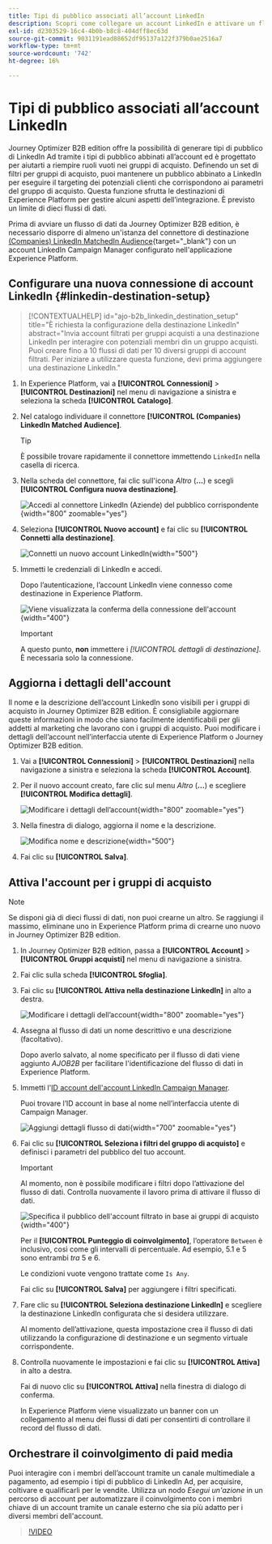 ```yaml
---
title: Tipi di pubblico associati all’account LinkedIn
description: Scopri come collegare un account LinkedIn e attivare un flusso di dati per i gruppi di acquisto.
exl-id: d2303529-16c4-4b0b-b8c8-404dff8ec63d
source-git-commit: 9031191ead88652df95137a122f379b0ae2516a7
workflow-type: tm+mt
source-wordcount: '742'
ht-degree: 16%

---
```


# Tipi di pubblico associati all’account LinkedIn

Journey Optimizer B2B edition offre la possibilità di generare tipi di pubblico di LinkedIn Ad tramite i tipi di pubblico abbinati all’account ed è progettato per aiutarti a riempire ruoli vuoti nei gruppi di acquisto. Definendo un set di filtri per gruppi di acquisto, puoi mantenere un pubblico abbinato a LinkedIn per eseguire il targeting dei potenziali clienti che corrispondono ai parametri del gruppo di acquisto. Questa funzione sfrutta le destinazioni di Experience Platform per gestire alcuni aspetti dell’integrazione. È previsto un limite di dieci flussi di dati.

Prima di avviare un flusso di dati da Journey Optimizer B2B edition, è necessario disporre di almeno un&#39;istanza del connettore di destinazione [(Companies) LinkedIn MatchedIn Audience](https://experienceleague.adobe.com/it/docs/experience-platform/destinations/catalog/social/linkedin#connect){target="_blank"} con un account LinkedIn Campaign Manager configurato nell&#39;applicazione Experience Platform.

## Configurare una nuova connessione di account LinkedIn {#linkedin-destination-setup}

>[!CONTEXTUALHELP]
>id="ajo-b2b_linkedin_destination_setup"
>title="È richiesta la configurazione della destinazione LinkedIn"
>abstract="Invia account filtrati per gruppi acquisti a una destinazione LinkedIn per interagire con potenziali membri din un gruppo acquisti. Puoi creare fino a 10 flussi di dati per 10 diversi gruppi di account filtrati. Per iniziare a utilizzare questa funzione, devi prima aggiungere una destinazione LinkedIn."

1. In Experience Platform, vai a **[!UICONTROL Connessioni]** > **[!UICONTROL Destinazioni]** nel menu di navigazione a sinistra e seleziona la scheda **[!UICONTROL Catalogo]**.

1. Nel catalogo individuare il connettore **[!UICONTROL (Companies) LinkedIn Matched Audience]**.

   >[!TIP]
   >
   >È possibile trovare rapidamente il connettore immettendo `LinkedIn` nella casella di ricerca.

1. Nella scheda del connettore, fai clic sull&#39;icona _Altro_ (**...**) e scegli **[!UICONTROL Configura nuova destinazione]**.

   ![Accedi al connettore LinkedIn (Aziende) del pubblico corrispondente](./assets/aep-destinations-catalog-linkedin.png){width="800" zoomable="yes"}

1. Seleziona **[!UICONTROL Nuovo account]** e fai clic su **[!UICONTROL Connetti alla destinazione]**.

   ![Connetti un nuovo account LinkedIn](./assets/aep-destinations-catalog-linkedin-new-account.png){width="500"}

1. Immetti le credenziali di LinkedIn e accedi.

   Dopo l’autenticazione, l’account LinkedIn viene connesso come destinazione in Experience Platform.

   ![Viene visualizzata la conferma della connessione dell&#39;account](./assets/aep-destinations-catalog-linkedin-connected.png){width="400"}

   >[!IMPORTANT]
   >
   >A questo punto, **non** immettere i _[!UICONTROL dettagli di destinazione]_. È necessaria solo la connessione.

## Aggiorna i dettagli dell&#39;account

Il nome e la descrizione dell’account LinkedIn sono visibili per i gruppi di acquisto in Journey Optimizer B2B edition. È consigliabile aggiornare queste informazioni in modo che siano facilmente identificabili per gli addetti al marketing che lavorano con i gruppi di acquisto. Puoi modificare i dettagli dell’account nell’interfaccia utente di Experience Platform o Journey Optimizer B2B edition.

1. Vai a **[!UICONTROL Connessioni]** > **[!UICONTROL Destinazioni]** nella navigazione a sinistra e seleziona la scheda **[!UICONTROL Account]**.

1. Per il nuovo account creato, fare clic sul menu _Altro_ (**...**) e scegliere **[!UICONTROL Modifica dettagli]**.

   ![Modificare i dettagli dell’account](./assets/aep-destinations-accounts-edit-details.png){width="800" zoomable="yes"}

1. Nella finestra di dialogo, aggiorna il nome e la descrizione.

   ![Modifica nome e descrizione](./assets/destinations-linkedin-account-edit-details-dialog.png){width="500"}

1. Fai clic su **[!UICONTROL Salva]**.

## Attiva l&#39;account per i gruppi di acquisto

>[!NOTE]
>
>Se disponi già di dieci flussi di dati, non puoi crearne un altro. Se raggiungi il massimo, eliminane uno in Experience Platform prima di crearne uno nuovo in Journey Optimizer B2B edition.

1. In Journey Optimizer B2B edition, passa a **[!UICONTROL Account]** > **[!UICONTROL Gruppi acquisti]** nel menu di navigazione a sinistra.

1. Fai clic sulla scheda **[!UICONTROL Sfoglia]**.

1. Fai clic su **[!UICONTROL Attiva nella destinazione LinkedIn]** in alto a destra.

   ![Modificare i dettagli dell’account](./assets/activate-linkedin-destination.png){width="800" zoomable="yes"}

1. Assegna al flusso di dati un nome descrittivo e una descrizione (facoltativo).

   Dopo averlo salvato, al nome specificato per il flusso di dati viene aggiunto _AJOB2B_ per facilitare l&#39;identificazione del flusso di dati in Experience Platform.

1. Immetti l&#39;[ID account dell&#39;account LinkedIn Campaign Manager](https://www.linkedin.com/help/lms/answer/a424270).

   Puoi trovare l’ID account in base al nome nell’interfaccia utente di Campaign Manager.

   ![Aggiungi dettagli flusso di dati](./assets/destinations-linkedin-activate-details.png){width="700" zoomable="yes"}

1. Fai clic su **[!UICONTROL Seleziona i filtri del gruppo di acquisto]** e definisci i parametri del pubblico del tuo account.

   >[!IMPORTANT]
   >
   >Al momento, non è possibile modificare i filtri dopo l’attivazione del flusso di dati. Controlla nuovamente il lavoro prima di attivare il flusso di dati.

   ![Specifica il pubblico dell&#39;account filtrato in base ai gruppi di acquisto](./assets/destinations-linkedin-activate-buying-group-filters.png){width="400"}

   Per il **[!UICONTROL Punteggio di coinvolgimento]**, l’operatore `Between` è inclusivo, così come gli intervalli di percentuale. Ad esempio, 5.1 e 5 sono entrambi _tra_ 5 e 6.

   Le condizioni vuote vengono trattate come `Is Any`.

   Fai clic su **[!UICONTROL Salva]** per aggiungere i filtri specificati.

1. Fare clic su **[!UICONTROL Seleziona destinazione LinkedIn]** e scegliere la destinazione LinkedIn configurata che si desidera utilizzare.

   Al momento dell’attivazione, questa impostazione crea il flusso di dati utilizzando la configurazione di destinazione e un segmento virtuale corrispondente.

1. Controlla nuovamente le impostazioni e fai clic su **[!UICONTROL Attiva]** in alto a destra.

   Fai di nuovo clic su **[!UICONTROL Attiva]** nella finestra di dialogo di conferma.

   In Experience Platform viene visualizzato un banner con un collegamento al menu dei flussi di dati per consentirti di controllare il record del flusso di dati.

## Orchestrare il coinvolgimento di paid media

Puoi interagire con i membri dell’account tramite un canale multimediale a pagamento, ad esempio i tipi di pubblico di LinkedIn Ad, per acquisire, coltivare e qualificarli per le vendite. Utilizza un nodo _Esegui un&#39;azione_ in un percorso di account per automatizzare il coinvolgimento con i membri chiave di un account tramite un canale esterno che sia più adatto per i diversi membri dell&#39;account.

>[!VIDEO](https://video.tv.adobe.com/v/3448649/?learn=on)